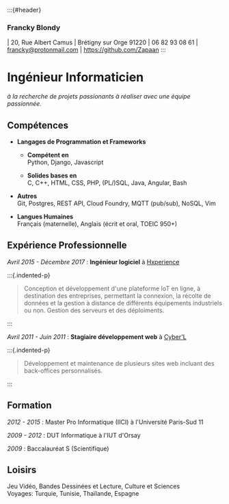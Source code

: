 :::{#header}
### Francky Blondy
| 20, Rue Albert Camus
| Brétigny sur Orge 91220
| 06 82 93 08 61
| <francky@protonmail.com>
| <https://github.com/Zapaan>
:::

# Ingénieur Informaticien

_à la recherche de projets passionants à réaliser avec une équipe passionnée._


## Compétences
* __Langages de Programmation et Frameworks__
    - __Compétent en__  
    Python, Django, Javascript

    - __Solides bases en__  
    C, C++, HTML, CSS, PHP, (PL/)SQL, Java, Angular, Bash

* __Autres__  
Git, Postgres, REST API, Cloud Foundry, MQTT (pub/sub), NoSQL, Vim

* __Langues Humaines__  
Français (maternelle), Anglais (écrit et oral, TOEIC 950+)  


## Expérience Professionnelle
_Avril 2015 - Décembre 2017_ : __Ingénieur logiciel__ à [Hxperience](https://www.hxperience.com)

:::{.indented-p}
> Conception et développement d'une plateforme IoT en ligne, à destination des entreprises, permettant la connexion, la récolte de données et la gestion à distance de différents équipements industriels ou non. Gestion des serveurs et des déploiments.

:::

_Avril 2011 - Juin 2011_ : __Stagiaire développement web__ à [Cyber'L](https://www.cyber-l.com/)

:::{.indented-p}
> Développement et maintenance de plusieurs sites web incluant des back-offices personnalisés.

:::


## Formation
_2012 - 2015_ : Master Pro Informatique (IICI) à l'Université Paris-Sud 11

_2009 - 2012_ : DUT Informatique à l'IUT d'Orsay

_2009_ : Baccalauréat S (Scientifique)


## Loisirs
Jeu Vidéo, Bandes Dessinées et Lecture, Culture et Sciences  
Voyages: Turquie, Tunisie, Thaïlande, Espagne
